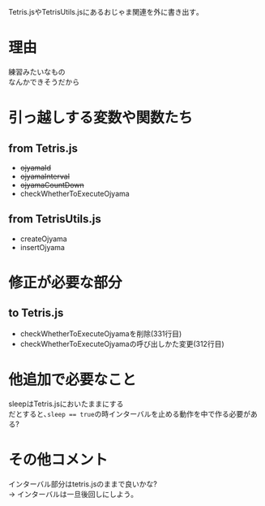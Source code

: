 Tetris.jsやTetrisUtils.jsにあるおじゃま関連を外に書き出す｡
# 理由
練習みたいなもの  
なんかできそうだから

# 引っ越しする変数や関数たち
## from Tetris.js
* ~~ojyamaId~~
* ~~ojyamaInterval~~
* ~~ojyamaCountDown~~
* checkWhetherToExecuteOjyama

## from TetrisUtils.js
* createOjyama
* insertOjyama


# 修正が必要な部分

## to Tetris.js
* checkWhetherToExecuteOjyamaを削除(331行目)
* checkWhetherToExecuteOjyamaの呼び出しかた変更(312行目)

# 他追加で必要なこと
sleepはTetris.jsにおいたままにする  
だとすると､`sleep == true`の時インターバルを止める動作を中で作る必要がある?


# その他コメント
インターバル部分はtetris.jsのままで良いかな?  
-> インターバルは一旦後回しにしよう｡